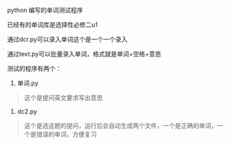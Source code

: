python 编写的单词测试程序

已经有的单词库是选择性必修二u1

通过dcr.py可以录入单词这个是一个一个录入

通过text.py可以批量录入单词，格式就是单词+空格+意思



测试的程序有两个：

1. 单词.py

> 这个是提问英文要求写出意思

1. dc2.py

> 这个是选这题的提问，运行后会自动生成两个文件，一个是正确的单词，一个是错误的单词，方便复习